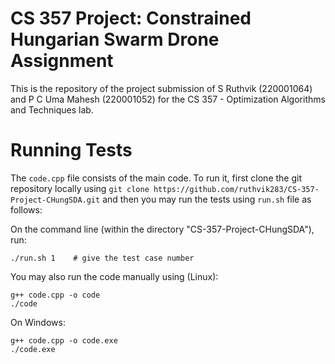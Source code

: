 # CS 357 Project: Constrained Hungarian Swarm Drone Assignment
This is the repository of the project submission of S Ruthvik (220001064) and P C Uma Mahesh (220001052) for the CS 357 - Optimization Algorithms and Techniques lab.

# Running Tests
The `code.cpp` file consists of the main code. To run it, first clone the git repository locally using `git clone https://github.com/ruthvik283/CS-357-Project-CHungSDA.git` and then you may run the tests using `run.sh` file as follows:

On the command line (within the directory "CS-357-Project-CHungSDA"), run:

```
./run.sh 1    # give the test case number 
```

You may also run the code manually using (Linux):
```
g++ code.cpp -o code
./code
```

On Windows:
```
g++ code.cpp -o code.exe
./code.exe
```
